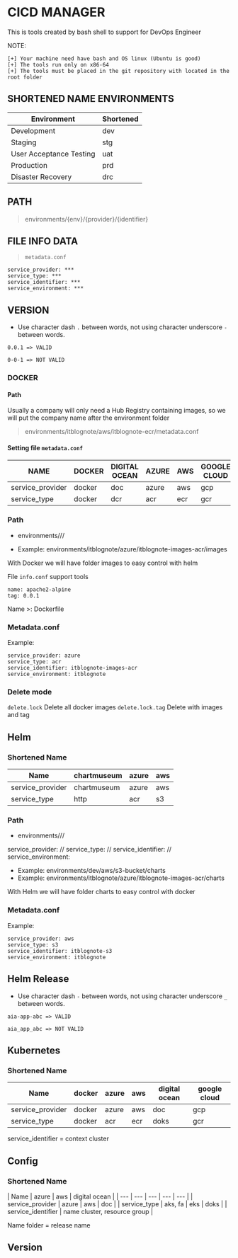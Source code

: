 # CICD MANAGER

This is tools created by bash shell to support for DevOps Engineer

NOTE:

    [+] Your machine need have bash and OS linux (Ubuntu is good)
    [+] The tools run only on x86-64
    [+] The tools must be placed in the git repository with located in the root folder

## SHORTENED NAME ENVIRONMENTS

| Environment | Shortened |
| --- | --- |
| Development | dev | 
| Staging | stg |
| User Acceptance Testing | uat |
| Production | prd|
| Disaster Recovery | drc |

## PATH

> environments/{env}/{provider}/{identifier}

## FILE INFO DATA

> `metadata.conf`

```
service_provider: ***
service_type: ***
service_identifier: ***
service_environment: ***
```

## VERSION

- Use character dash `.` between words, not using character underscore `-` between words.

```
0.0.1 => VALID
```

```
0-0-1 => NOT VALID
```

### DOCKER

#### Path

Usually a company will only need a Hub Registry containing images, so we will put the company name after the environment folder

> environments/itblognote/aws/itblognote-ecr/metadata.conf

#### Setting file `metadata.conf`

| NAME | DOCKER | DIGITAL OCEAN | AZURE | AWS | GOOGLE CLOUD |
| --- | --- | --- | --- | --- | --- |
| service_provider | docker | doc | azure | aws | gcp |
| service_type | docker | dcr | acr | ecr | gcr |

### Path

*  environments/<company-name>/<cloud>/<name-service>

- Example: environments/itblognote/azure/itblognote-images-acr/images

With Docker we will have folder images to easy control with helm

File `info.conf` support tools

```
name: apache2-alpine
tag: 0.0.1
```

Name >: Dockerfile
### Metadata.conf

Example:

```
service_provider: azure
service_type: acr
service_identifier: itblognote-images-acr
service_environment: itblognote
```

### Delete mode

`delete.lock` Delete all docker images
`delete.lock.tag` Delete with images and tag

## Helm

### Shortened Name

| Name | chartmuseum | azure | aws |
| --- | --- | --- | --- |
| service_provider | chartmuseum | azure | aws |
| service_type | http | acr | s3 |

### Path

*  environments/<company-name>/<cloud>/<name-service>

service_provider: <chartmuseum>/<azure>/<aws>
service_type: <http>/<acr>/<s3>
service_identifier: <docker-registry-name>/<acr-name>/<s3-bucket-name>
service_environment: <company-name>

- Example: environments/dev/aws/s3-bucket/charts
- Example: environments/itblognote/azure/itblognote-images-acr/charts

With Helm we will have folder charts to easy control with docker

### Metadata.conf

Example:

```
service_provider: aws
service_type: s3
service_identifier: itblognote-s3
service_environment: itblognote
```

## Helm Release

- Use character dash `-` between words, not using character underscore `_` between words.

```
aia-app-abc => VALID
```

```
aia_app_abc => NOT VALID
```

## Kubernetes

### Shortened Name

| Name | docker | azure | aws | digital ocean | google cloud |
| --- | --- | --- | --- | --- | --- |
| service_provider | docker | azure | aws | doc | gcp |
| service_type | docker | acr | ecr | doks | gcr |

service_identifier = context cluster


## Config

### Shortened Name

| Name | azure | aws | digital ocean |
| --- | --- | --- | --- | --- |
| service_provider | azure | aws | doc |
| service_type | aks, fa | eks | doks |
| service_identifier | name cluster, resource group |

Name folder = release name
## Version